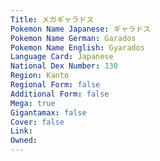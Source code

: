 ```yaml
---
﻿Title: メガギャラドス
Pokemon Name Japanese: ギャラドス
Pokemon Name German: Garados
Pokemon Name English: Gyarados
Language Card: Japanese
National Dex Number: 130
Region: Kanto
Regional Form: false
Additional Form: false
Mega: true
Gigantamax: false
Cover: false
Link: 
Owned: 
---
```

